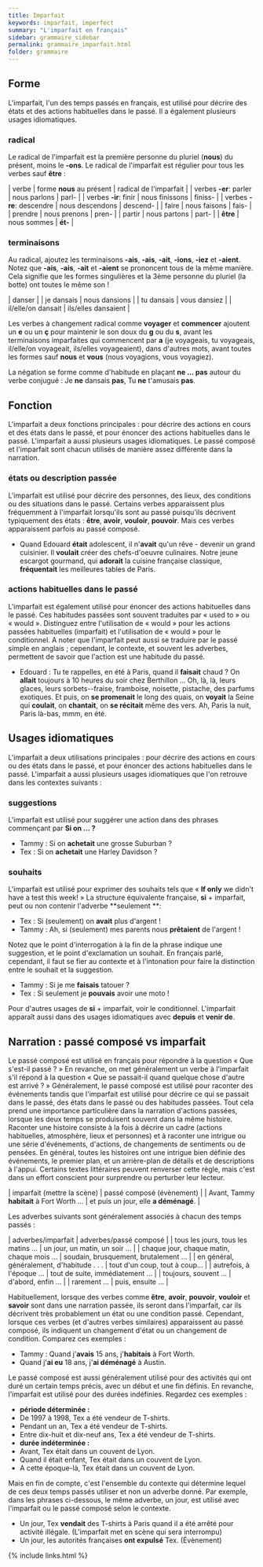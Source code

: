 ```yaml
---
title: Imparfait
keywords: imparfait, imperfect
summary: "L'imparfait en français"
sidebar: grammaire_sidebar
permalink: grammaire_imparfait.html
folder: grammaire
---
```


## Forme

L'imparfait, l'un des temps passés en français, est utilisé pour décrire des états et des actions habituelles dans le passé. Il a également plusieurs usages idiomatiques.

### radical
Le radical de l'imparfait est la première personne du pluriel (**nous**) du présent, moins le **-ons**. Le radical de l'imparfait est régulier pour tous les verbes sauf **être** :

| verbe | forme **nous** au présent | radical de l'imparfait |
| verbes **-er**: parler | nous parlons | parl- |
| verbes **-ir**: finir | nous finissons | finiss- |
| verbes **-re**: descendre | nous descendons | descend- |
| faire | nous faisons | fais- |
| prendre | nous prenons | pren- |
| partir | nous partons | part- |
| **être** | nous sommes | **ét-** |

### terminaisons
Au radical, ajoutez les terminaisons **-ais**, **-ais**, **-ait**, **-ions**, **-iez** et **-aient**. Notez que **-ais**, **-ais**, **-ait** et **-aient** se prononcent tous de la même manière. Cela signifie que les formes singulières et la 3ème personne du pluriel (la botte) ont toutes le même son !

| danser |
| je dansais | nous dansions |
| tu dansais | vous dansiez |
| il/elle/on dansait | ils/elles dansaient |

Les verbes à changement radical comme **voyager** et **commencer** ajoutent un **e** ou un **ç** pour maintenir le son doux du **g** ou du **s**, avant les terminaisons imparfaites qui commencent par **a** (je voyageais, tu voyageais, il/elle/on voyageait, ils/elles voyageaient), dans d'autres mots, avant toutes les formes sauf **nous** et **vous** (nous voyagions, vous voyagiez).

La négation se forme comme d'habitude en plaçant **ne ... pas** autour du verbe conjugué : Je **ne** dansais **pas**, Tu **ne** t'amusais **pas**.

## Fonction
L'imparfait a deux fonctions principales : pour décrire des actions en cours et des états dans le passé, et pour énoncer des actions habituelles dans le passé. L'imparfait a aussi plusieurs usages idiomatiques. Le passé composé et l'imparfait sont chacun utilisés de manière assez différente dans la narration.

### états ou description passée
L'imparfait est utilisé pour décrire des personnes, des lieux, des conditions ou des situations dans le passé. Certains verbes apparaissent plus fréquemment à l'imparfait lorsqu'ils sont au passé puisqu'ils décrivent typiquement des états : **être**, **avoir**, **vouloir**, **pouvoir**. Mais ces verbes apparaissent parfois au passé composé.

* Quand Edouard **était** adolescent, il n'**avait** qu'un rêve - devenir un grand cuisinier. Il **voulait** créer des chefs-d'oeuvre culinaires. Notre jeune escargot gourmand, qui **adorait** la cuisine française classique, **fréquentait** les meilleures tables de Paris.

### actions habituelles dans le passé
L'imparfait est également utilisé pour énoncer des actions habituelles dans le passé. Ces habitudes passées sont souvent traduites par « used to » ou « would ». Distinguez entre l'utilisation de « would » pour les actions passées habituelles (imparfait) et l'utilisation de « would » pour le conditionnel. A noter que l'imparfait peut aussi se traduire par le passé simple en anglais ; cependant, le contexte, et souvent les adverbes, permettent de savoir que l'action est une habitude du passé.

* Edouard : Tu te rappelles, en été à Paris, quand il **faisait** chaud ? On **allait** toujours à 10 heures du soir chez Berthillon ... Oh, là, là, leurs glaces, leurs sorbets--fraise, framboise, noisette, pistache, des parfums exotiques. Et puis, on **se promenait** le long des quais, on **voyait** la Seine qui **coulait**, on **chantait**, on **se récitait** même des vers. Ah, Paris la nuit, Paris là-bas, mmm, en été.

## Usages idiomatiques
L'imparfait a deux utilisations principales : pour décrire des actions en cours ou des états dans le passé, et pour énoncer des actions habituelles dans le passé. L'imparfait a aussi plusieurs usages idiomatiques que l'on retrouve dans les contextes suivants :

### suggestions
L'imparfait est utilisé pour suggérer une action dans des phrases commençant par **Si on ... ?**

* Tammy : Si on **achetait** une grosse Suburban ?
* Tex : Si on **achetait** une Harley Davidson ?

### souhaits
L'imparfait est utilisé pour exprimer des souhaits tels que « **If only** we didn't have a test this week! » La structure équivalente française, **si** + imparfait, peut ou non contenir l'adverbe **seulement **:

* Tex : Si (seulement) on **avait** plus d'argent !
* Tammy : Ah, si (seulement) mes parents nous **prêtaient** de l'argent !

Notez que le point d'interrogation à la fin de la phrase indique une suggestion, et le point d'exclamation un souhait. En français parlé, cependant, il faut se fier au contexte et à l'intonation pour faire la distinction entre le souhait et la suggestion.

* Tammy : Si je me **faisais** tatouer ?
* Tex : Si seulement je **pouvais** avoir une moto !

Pour d'autres usages de **si** + imparfait, voir le conditionnel. L'imparfait apparaît aussi dans des usages idiomatiques avec **depuis** et **venir de**.

## Narration : passé composé vs imparfait
Le passé composé est utilisé en français pour répondre à la question « Que s'est-il passé ? » En revanche, on met généralement un verbe à l'imparfait s'il répond à la question « Que se passait-il quand quelque chose d'autre est arrivé ? » Généralement, le passé composé est utilisé pour raconter des événements tandis que l'imparfait est utilisé pour décrire ce qui se passait dans le passé, des états dans le passé ou des habitudes passées.
Tout cela prend une importance particulière dans la narration d'actions passées, lorsque les deux temps se produisent souvent dans la même histoire. Raconter une histoire consiste à la fois à décrire un cadre (actions habituelles, atmosphère, lieux et personnes) et à raconter une intrigue ou une série d'événements, d'actions, de changements de sentiments ou de pensées. En général, toutes les histoires ont une intrigue bien définie des événements, le premier plan, et un arrière-plan de détails et de descriptions à l'appui. Certains textes littéraires peuvent renverser cette règle, mais c'est dans un effort conscient pour surprendre ou perturber leur lecteur.

| imparfait (mettre la scène) | passé composé (évènement) |
| Avant, Tammy **habitait** à Fort Worth ... | et puis un jour, elle **a déménagé**. |

Les adverbes suivants sont généralement associés à chacun des temps passés :

| adverbes/imparfait | adverbes/passé composé |
| tous les jours, tous les matins ... | un jour, un matin, un soir ... |
| chaque jour, chaque matin, chaque mois ... | soudain, brusquement, brutalement ... |
| en général, généralement, d'habitude . . . | tout d'un coup, tout à coup... |
| autrefois, à l'époque ... | tout de suite, immédiatement ... |
| toujours, souvent ... | d'abord, enfin ... |
| rarement ... | puis, ensuite ... |

Habituellement, lorsque des verbes comme **être**, **avoir**, **pouvoir**, **vouloir** et **savoir** sont dans une narration passée, ils seront dans l'imparfait, car ils décrivent très probablement un état ou une condition passé. Cependant, lorsque ces verbes (et d'autres verbes similaires) apparaissent au passé composé, ils indiquent un changement d'état ou un changement de condition. Comparez ces exemples :

* Tammy : Quand j'**avais** 15 ans, j'**habitais** à Fort Worth.
* Quand j'**ai eu** 18 ans, j'**ai déménagé** à Austin.

Le passé composé est aussi généralement utilisé pour des activités qui ont duré un certain temps précis, avec un début et une fin définis. En revanche, l'imparfait est utilisé pour des durées indéfinies. Regardez ces
exemples : 

* **période déterminée :** 
* De 1997 à 1998, Tex a été vendeur de T-shirts.
* Pendant un an, Tex a été vendeur de T-shirts.
* Entre dix-huit et dix-neuf ans, Tex a été vendeur de T-shirts.
* **durée indéterminée :** 
* Avant, Tex était dans un couvent de Lyon.
* Quand il était enfant, Tex était dans un couvent de Lyon.
* A cette époque-là, Tex était dans un couvent de Lyon.

Mais en fin de compte, c'est l'ensemble du contexte qui détermine lequel de ces deux temps passés utiliser et non un adverbe donné. Par exemple, dans les phrases ci-dessous, le même adverbe, un jour, est utilisé avec l'imparfait ou le passé composé selon le contexte.

* Un jour, Tex **vendait** des T-shirts à Paris quand il a été arrêté pour activité illégale. (L'imparfait met en scène
qui sera interrompu)
* Un jour, les autorités françaises **ont expulsé** Tex. (Évènement)

{% include links.html %}
